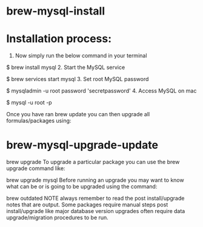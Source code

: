 # brew-mysql-install

# Installation process:
1. Now simply run the below command in your terminal

$ brew install mysql
2. Start the MySQL service

$ brew services start mysql
3. Set root MySQL password

$ mysqladmin -u root password 'secretpassword'
4. Access MySQL on mac

$ mysql -u root -p

Once you have ran brew update you can then upgrade all formulas/packages using:

# brew-mysql-upgrade-update

brew upgrade
To upgrade a particular package you can use the brew upgrade command like:

brew upgrade mysql
Before running an upgrade you may want to know what can be or is going to be upgraded using the command:

brew outdated
NOTE always remember to read the post install/upgrade notes that are output. Some packages require manual steps post install/upgrade like major database version upgrades often require data upgrade/migration procedures to be run.
